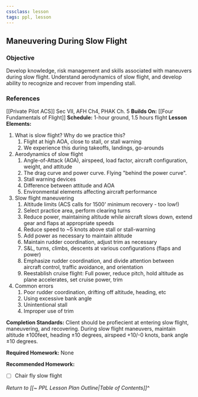 ```yaml
---
cssclass: lesson
tags: ppl, lesson
---
```

## Maneuvering During Slow Flight

### Objective
Develop knowledge, risk management and skills associated with maneuvers during slow flight. Understand aerodynamics of slow flight, and develop ability to recognize and recover from impending stall.

### References
[[Private Pilot ACS]] Sec VII, AFH Ch4, PHAK Ch. 5
**Builds On:** [[Four Fundamentals of Flight]]
**Schedule:** 1-hour ground, 1.5 hours flight
**Lesson Elements:**
1. What is slow flight? Why do we practice this?
	1. Flight at high AOA, close to stall, or stall warning
	2. We experience this during takeoffs, landings, go-arounds
2. Aerodynamics of slow flight
	1. Angle-of-Attack (AOA), airspeed, load factor, aircraft configuration, weight, and attitude
	2. The drag curve and power curve. Flying "behind the power curve".
	3. Stall warning devices
	4. Difference between attitude and AOA
	5. Environmental elements affecting aircraft performance
3. Slow flight maneuvering
	1. Altitude limits (ACS calls for 1500' minimum recovery - too low!)
	2. Select practice area, perform clearing turns
	3. Reduce power, maintaining altitude while aircraft slows down, extend gear and flaps at appropriate speeds
	4. Reduce speed to ~5 knots above stall or stall-warning
	5. Add power as necessary to maintain altitude
	6. Maintain rudder coordination, adjust trim as necessary
	7. S&L, turns, climbs, descents at various configurations (flaps and power)
	8. Emphasize rudder coordination, and divide attention between aircraft control, traffic avoidance, and orientation
	9. Reestablish cruise flight: Full power, reduce pitch, hold altitude as plane accelerates, set cruise power, trim
4. Common errors
	1. Poor rudder coordination, drifting off altitude, heading, etc
	2. Using excessive bank angle
	3. Unintentional stall
	4. Improper use of trim

**Completion Standards:** Client should be profiecient at entering slow flight, maneuvering, and recovering. During slow flight maneuvers, maintain altitude &plusmn;100feet, heading &plusmn;10 degrees, airspeed +10/-0 knots, bank angle &plusmn;10 degrees.

**Required Homework:** None

**Recommended Homework:** 
- [ ] Chair fly slow flight

*Return to [[~ PPL Lesson Plan Outline|Table of Contents]]^*